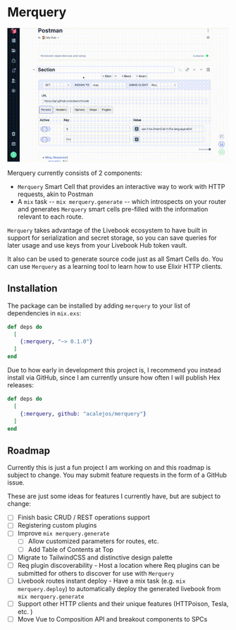 # Merquery

![Demo](merquery_demo.gif)

Merquery currently consists of 2 components:

* `Merquery` Smart Cell that provides an interactive way to work with HTTP requests, akin to Postman
* A `mix` task -- `mix merquery.generate` -- which introspects on your router and generates
`Merquery` smart cells pre-filled with the information relevant to each route.

`Merquery` takes advantage of the Livebook ecosystem to have built in support for serialization 
and secret storage, so you can save queries for later usage and use keys from your Livebook 
Hub token vault.

It also can be used to generate source code just as all Smart Cells do. You can use `Merquery`
as a learning tool to learn how to use Elixir HTTP clients.

## Installation

The package can be installed
by adding `merquery` to your list of dependencies in `mix.exs`:

```elixir
def deps do
  [
    {:merquery, "~> 0.1.0"}
  ]
end
```

Due to how early in development this project is, I recommend you instead install via
GitHub, since I am currently unsure how often I will publish Hex releases:

```elixir
def deps do
  [
    {:merquery, github: "acalejos/merquery"}
  ]
end
```

## Roadmap

Currently this is just a fun project I am working on and this roadmap is subject to change.
You may submit feature requests in the form of a GitHub issue.

These are just some ideas for features I currently have, but are subject to change:

- [ ] Finish basic CRUD / REST operations support
- [ ] Registering custom plugins
- [ ] Improve `mix merquery.generate`
  - [ ] Allow customized parameters for routes, etc. 
  - [ ] Add Table of Contents at Top
- [ ] Migrate to TailwindCSS and distinctive design palette
- [ ] Req plugin discoverability - Host a location where Req plugins can be submitted for others to 
discover for use with `Merquery` 
- [ ] Livebook routes instant deploy - Have a mix task (e.g. `mix merquery.deploy`) to automatically
deploy the generated livebook from `mix merquery.generate`
- [ ] Support other HTTP clients and their unique features (HTTPoison, Tesla, etc. )
- [ ] Move Vue to Composition API and breakout components to SPCs
